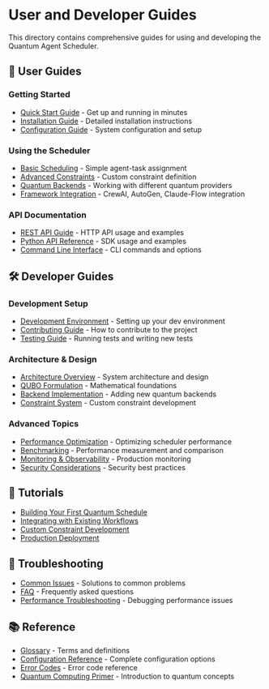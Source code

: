 # User and Developer Guides

This directory contains comprehensive guides for using and developing the Quantum Agent Scheduler.

## 📖 User Guides

### Getting Started
- [Quick Start Guide](quickstart.md) - Get up and running in minutes
- [Installation Guide](installation.md) - Detailed installation instructions
- [Configuration Guide](configuration.md) - System configuration and setup

### Using the Scheduler
- [Basic Scheduling](basic-scheduling.md) - Simple agent-task assignment
- [Advanced Constraints](advanced-constraints.md) - Custom constraint definition
- [Quantum Backends](quantum-backends.md) - Working with different quantum providers
- [Framework Integration](framework-integration.md) - CrewAI, AutoGen, Claude-Flow integration

### API Documentation  
- [REST API Guide](api-guide.md) - HTTP API usage and examples
- [Python API Reference](python-api.md) - SDK usage and examples
- [Command Line Interface](cli-guide.md) - CLI commands and options

## 🛠️ Developer Guides

### Development Setup
- [Development Environment](dev-environment.md) - Setting up your dev environment
- [Contributing Guide](../CONTRIBUTING.md) - How to contribute to the project
- [Testing Guide](testing.md) - Running tests and writing new tests

### Architecture & Design
- [Architecture Overview](../ARCHITECTURE.md) - System architecture and design
- [QUBO Formulation](qubo-formulation.md) - Mathematical foundations
- [Backend Implementation](backend-implementation.md) - Adding new quantum backends
- [Constraint System](constraint-system.md) - Custom constraint development

### Advanced Topics
- [Performance Optimization](performance.md) - Optimizing scheduler performance
- [Benchmarking](benchmarking.md) - Performance measurement and comparison
- [Monitoring & Observability](../operations/MONITORING.md) - Production monitoring
- [Security Considerations](security.md) - Security best practices

## 🎯 Tutorials

- [Building Your First Quantum Schedule](tutorial-first-schedule.md)
- [Integrating with Existing Workflows](tutorial-integration.md)
- [Custom Constraint Development](tutorial-custom-constraints.md)
- [Production Deployment](tutorial-deployment.md)

## 🔧 Troubleshooting

- [Common Issues](troubleshooting.md) - Solutions to common problems
- [FAQ](faq.md) - Frequently asked questions
- [Performance Troubleshooting](performance-troubleshooting.md) - Debugging performance issues

## 📚 Reference

- [Glossary](glossary.md) - Terms and definitions
- [Configuration Reference](config-reference.md) - Complete configuration options
- [Error Codes](error-codes.md) - Error code reference
- [Quantum Computing Primer](quantum-primer.md) - Introduction to quantum concepts
